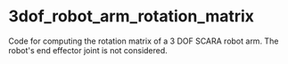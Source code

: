 # 3dof_robot_arm_rotation_matrix
Code for computing the rotation matrix of a 3 DOF SCARA robot arm. The robot's end effector joint is not considered.
